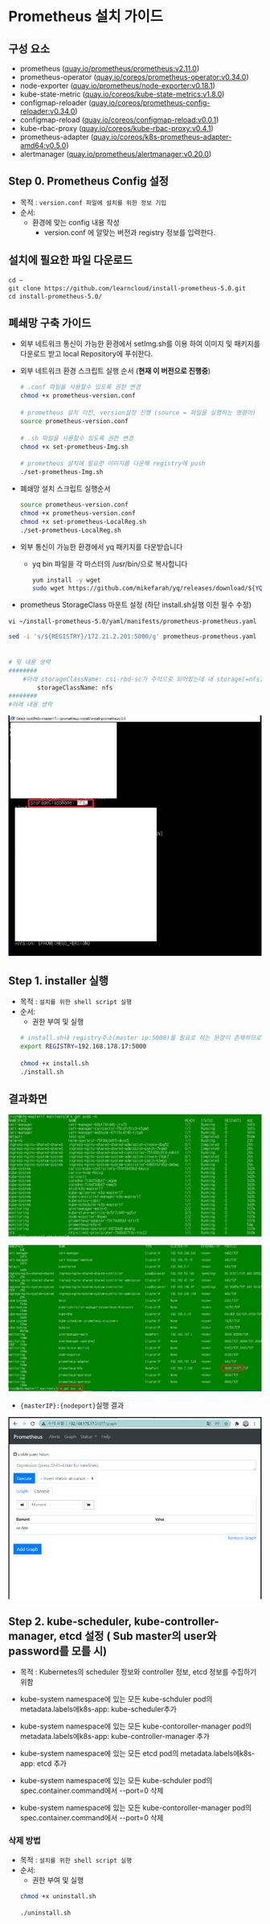 
# Prometheus 설치 가이드

## 구성 요소
* prometheus ([quay.io/prometheus/prometheus:v2.11.0](https://quay.io/repository/prometheus/prometheus?tag=latest&tab=tags))
* prometheus-operator ([quay.io/coreos/prometheus-operator:v0.34.0](https://quay.io/repository/coreos/prometheus-operator?tag=latest&tab=tags))
* node-exporter ([quay.io/prometheus/node-exporter:v0.18.1](https://quay.io/repository/prometheus/node-exporter?tag=latest&tab=tags))
* kube-state-metric ([quay.io/coreos/kube-state-metrics:v1.8.0](https://quay.io/repository/coreos/kube-state-metrics?tag=latest&tab=tags))
* configmap-reloader ([quay.io/coreos/prometheus-config-reloader:v0.34.0](https://quay.io/repository/coreos/prometheus-config-reloader?tag=latest&tab=tags))
* configmap-reload ([quay.io/coreos/configmap-reload:v0.0.1](https://quay.io/repository/coreos/configmap-reload?tag=latest&tab=tags))
* kube-rbac-proxy ([quay.io/coreos/kube-rbac-proxy:v0.4.1](https://quay.io/repository/coreos/kube-rbac-proxy?tag=latest&tab=tags))
* prometheus-adapter ([quay.io/coreos/k8s-prometheus-adapter-amd64:v0.5.0](https://quay.io/repository/coreos/k8s-prometheus-adapter-amd64?tag=latest&tab=tags))
* alertmanager ([quay.io/prometheus/alertmanager:v0.20.0](https://quay.io/repository/prometheus/alertmanager?tag=latest&tab=tags))



## Step 0. Prometheus Config 설정
* 목적 : `version.conf 파일에 설치를 위한 정보 기입`
* 순서: 
	* 환경에 맞는 config 내용 작성
		* version.conf 에 알맞는 버전과 registry 정보를 입력한다.

## 설치에  필요한 파일 다운로드
	
	cd ~
	git clone https://github.com/learncloud/install-prometheus-5.0.git
	cd install-prometheus-5.0/
	
	

## 폐쇄망 구축 가이드
* 외부 네트워크 통신이 가능한 환경에서 setImg.sh를 이용 하여 이미지 및 패키지를 다운로드 받고 local Repository에 푸쉬한다.
	
* 외부 네트워크 환경 스크립트 실행 순서 (**현재 이 버전으로 진행중**)
	```bash
	# .conf 파일을 사용할수 있도록 권한 변경
	chmod +x prometheus-version.conf

	# prometheus 설치 이전, version설정 진행 (source = 파일을 실행하는 명령어)
	source prometheus-version.conf

	# .sh 파일을 사용할수 있도록 권한 변경
	chmod +x set-prometheus-Img.sh

	# prometheus 설치에 필요한 이미지를 다운해 registry에 push 
	./set-prometheus-Img.sh
	
	```
* 폐쇄망 설치 스크립트 실행순서
	```bash
	source prometheus-version.conf
	chmod +x prometheus-version.conf
	chmod +x set-prometheus-LocalReg.sh
	./set-prometheus-LocalReg.sh
	```
* 외부 통신이 가능한 환경에서 yq 패키지를 다운받습니다 
  * yq bin 파일을 각 마스터의 /usr/bin/으로 복사합니다
	```bash
	yum install -y wget
	sudo wget https://github.com/mikefarah/yq/releases/download/${YQ_VERSION}/yq_linux_amd64 -O /usr/bin/yq
	```
	


* prometheus StorageClass 마운트 설정 (하단 install.sh실행 이전 필수 수정)

`vi ~/install-prometheus-5.0/yaml/manifests/prometheus-prometheus.yaml`

```bash
sed -i 's/${REGISTRY}/172.21.2.201:5000/g' prometheus-prometheus.yaml


# 윗 내용 생략
########
	#아래 storageClassName: csi-rbd-sc가 주석으로 되어있는데 내 storage(=nfs)를 지정해주면됩니다
        storageClassName: nfs
########	
#아래 내용 생략
```

![image](figure/re-prometheus-config.png)



## Step 1. installer 실행
* 목적 : `설치를 위한 shell script 실행`
* 순서: 
	* 권한 부여 및 실행
	``` bash
	# install.sh내 registry주소(master ip:5000)를 필요로 하는 문장이 존재하므로 여기서 사전 작업 필요
	export REGISTRY=192.168.178.17:5000
	
	chmod +x install.sh
	./install.sh
	```


## 결과화면

![image](figure/get-pod.png)

![image](figure/get-svc.png)


* `{masterIP}:{nodeport}`실행 결과

![image](figure/show-pro.png)


## Step 2. kube-scheduler, kube-controller-manager,  etcd 설정 ( Sub master의 user와 password를 모를 시)

* 목적 : Kubernetes의 scheduler 정보와 controller 정보, etcd 정보를 수집하기 위함

* kube-system namespace에 있는 모든 kube-schduler pod의 metadata.labels에k8s-app: kube-scheduler추가
* kube-system namespace에 있는 모든 kube-contoroller-manager pod의 metadata.labels에k8s-app: kube-controller-manager 추가
* kube-system namespace에 있는 모든 etcd pod의 metadata.labels에k8s-app: etcd 추가
* kube-system namespace에 있는 모든 kube-schduler pod의 spec.container.command에서 --port=0 삭제
* kube-system namespace에 있는 모든 kube-contoroller-manager pod의 spec.container.command에서 --port=0 삭제

### 삭제 방법

- 목적 : `설치를 위한 shell script 실행`
- 순서:
    - 권한 부여 및 실행
	```bash
	chmod +x uninstall.sh

	./uninstall.sh
	
	```




